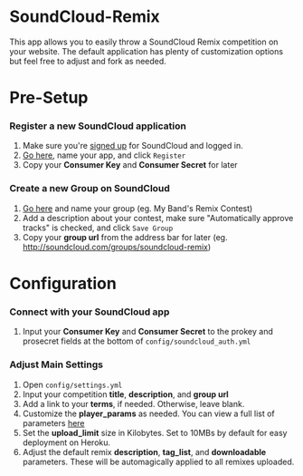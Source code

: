 # SoundCloud-Remix

This app allows you to easily throw a SoundCloud Remix competition on your website. The default application has plenty of customization options but feel free to adjust and fork as needed.

# Pre-Setup

### Register a new SoundCloud application

1. Make sure you're [signed up](http://soundcloud.com/signup) for SoundCloud and logged in.
2. [Go here](http://soundcloud.com/you/apps/new), name your app, and click `Register`
3. Copy your **Consumer Key** and **Consumer Secret** for later

### Create a new Group on SoundCloud

1. [Go here](http://soundcloud.com/groups/new) and name your group (eg. My Band's Remix Contest)
2. Add a description about your contest, make sure "Automatically approve tracks" is checked, and click `Save Group`
3. Copy your **group url** from the address bar for later (eg. http://soundcloud.com/groups/soundcloud-remix)

# Configuration

### Connect with your SoundCloud app

1. Input your **Consumer Key** and **Consumer Secret** to the prokey and prosecret fields at the bottom of `config/soundcloud_auth.yml`

### Adjust Main Settings

1. Open `config/settings.yml`
2. Input your competition **title**, **description**, and **group url**
3. Add a link to your **terms**, if needed. Otherwise, leave blank.
4. Customize the **player_params** as needed. You can view a full list of parameters [here](http://wiki.github.com/soundcloud/Widget-JS-API/widget-options)
5. Set the **upload_limit** size in Kilobytes. Set to 10MBs by default for easy deployment on Heroku.
6. Adjust the default remix **description**, **tag_list**, and **downloadable** parameters. These will be automagically applied to all remixes uploaded.

